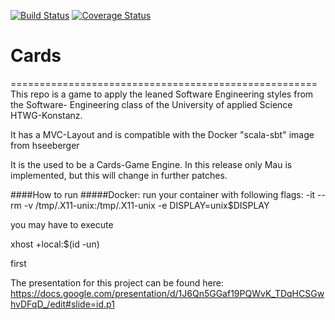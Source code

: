 [![Build Status](https://travis-ci.org/AlexSchapelt/Cards-Game.svg?branch=final)](https://travis-ci.org/AlexSchapelt/Cards-Game)
[![Coverage Status](https://coveralls.io/repos/github/AlexSchapelt/Cards-Game/badge.svg?branch=final)](https://coveralls.io/github/AlexSchapelt/Cards-Game?branch=master)


# Cards 
=====================================================
This repo is a game to apply the leaned Software Engineering styles from the Software-
Engineering class of the University of applied Science HTWG-Konstanz.

It has a MVC-Layout and is compatible with the Docker "scala-sbt" image from hseeberger


It is the used to be a Cards-Game Engine.
In this release only Mau is implemented, but this will change in further patches.

####How to run
#####Docker:
run your container with following flags:
-it --rm  -v /tmp/.X11-unix:/tmp/.X11-unix -e DISPLAY=unix$DISPLAY 

you may have to execute

xhost +local:$(id -un) 

first


The presentation for this project can be found here:
https://docs.google.com/presentation/d/1J6Qn5GGaf19PQWvK_TDqHCSGwhvDFqD_/edit#slide=id.p1